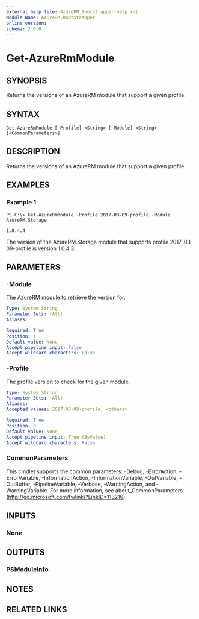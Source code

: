```yaml
---
external help file: AzureRM.Bootstrapper-help.xml
Module Name: AzureRM.BootStrapper
online version:
schema: 2.0.0
---
```


# Get-AzureRmModule

## SYNOPSIS
Returns the versions of an AzureRM module that support a given profile.

## SYNTAX

```
Get-AzureRmModule [-Profile] <String> [-Module] <String> [<CommonParameters>]
```

## DESCRIPTION
Returns the versions of an AzureRM module that support a given profile.

## EXAMPLES

### Example 1
```
PS C:\> Get-AzureRmModule -Profile 2017-03-09-profile -Module AzureRM.Storage

1.0.4.4
```

The version of the AzureRM.Storage module that supports profile 2017-03-09-profile is version 1.0.4.3.

## PARAMETERS

### -Module
The AzureRM module to retrieve the version for.

```yaml
Type: System.String
Parameter Sets: (All)
Aliases:

Required: True
Position: 1
Default value: None
Accept pipeline input: False
Accept wildcard characters: False
```

### -Profile
The profile version to check for the given module.

```yaml
Type: System.String
Parameter Sets: (All)
Aliases:
Accepted values: 2017-03-09-profile, <others>

Required: True
Position: 0
Default value: None
Accept pipeline input: True (ByValue)
Accept wildcard characters: False
```

### CommonParameters
This cmdlet supports the common parameters: -Debug, -ErrorAction, -ErrorVariable, -InformationAction, -InformationVariable, -OutVariable, -OutBuffer, -PipelineVariable, -Verbose, -WarningAction, and -WarningVariable. For more information, see about_CommonParameters (http://go.microsoft.com/fwlink/?LinkID=113216).

## INPUTS

### None

## OUTPUTS

### PSModuleInfo

## NOTES

## RELATED LINKS
